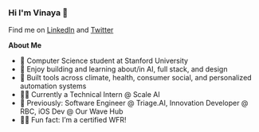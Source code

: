 ### Hi I'm Vinaya 👋

Find me on [Linkedln](https://www.linkedin.com/in/vinaya-sharma/) and [Twitter](https://twitter.com/VinayaSharmaa)
</br>

**About Me**

- 🔭 Computer Science student at Stanford University  
- 🎨 Enjoy building and learning about/in AI, full stack, and design  
- 🧱 Built tools across climate, health, consumer social, and personalized automation systems  
- 👩‍💻 Currently a Technical Intern @ Scale AI  
- 💼 Previously: Software Engineer @ Triage.AI, Innovation Developer @ RBC, iOS Dev @ Our Wave Hub  
- 🏄‍♀️ Fun fact: I’m a certified WFR!  

